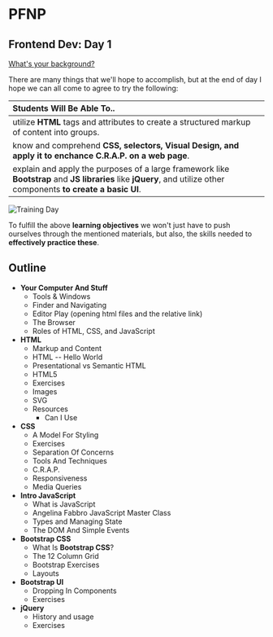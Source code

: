 # PFNP
## Frontend Dev: Day 1


[What's your background?](https://docs.google.com/forms/d/1-HWl155iD6Z1LtAx0RZg1Rh26mz9Ut_H66gLbKtjPG0/viewform) 

There are many things that we'll hope to accomplish, but at the end of day I hope we can all come to agree to try the following:


| Students Will Be Able To.. |
| :---- |
| utilize **HTML** tags and attributes to create a structured markup of content into groups. |
| know and comprehend **CSS, selectors, Visual Design, and apply it to enchance C.R.A.P. on a web page**. |
| explain and apply the purposes of a large framework like **Bootstrap** and **JS libraries** like **jQuery**, and utilize other components **to create a basic UI**. |


![Training Day](http://alock011.students.digitalodu.com/wp-content/uploads/2014/03/Padawans.jpg)


To fulfill the above **learning objectives** we won't just have to push ourselves through the mentioned materials, but also, the skills needed to **effectively practice these**.

## Outline

* **Your Computer And Stuff**
	* Tools & Windows
	* Finder and Navigating	
	* Editor Play
		(opening html files and the relative link)
	* The Browser
	* Roles of HTML, CSS, and JavaScript	
* **HTML**
	* Markup and Content
	* HTML -- Hello World 
	* Presentational vs Semantic HTML
	* HTML5
	* Exercises
	* Images
	* SVG 
	* Resources
		* Can I Use
* **CSS** 
	* A Model For Styling
	* Exercises
	* Separation Of Concerns
	* Tools And Techniques
	* C.R.A.P.
	* Responsiveness
	* Media Queries 
* **Intro JavaScript**
	* What is JavaScript 
	* Angelina Fabbro JavaScript Master Class
	* Types and Managing State
	* The DOM And Simple Events
* **Bootstrap CSS**
	* What Is **Bootstrap CSS**?
	* The 12 Column Grid
	* Bootstrap Exercises
	* Layouts
* **Bootstrap UI**
	* Dropping In Components
	* Exercises
* **jQuery**
	* History and usage
	* Exercises


